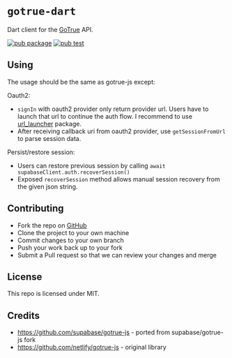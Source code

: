 # `gotrue-dart`

Dart client for the [GoTrue](https://github.com/netlify/gotrue) API.

[![pub package](https://img.shields.io/pub/v/gotrue.svg)](https://pub.dev/packages/gotrue)
[![pub test](https://github.com/supabase/gotrue-dart/workflows/Test/badge.svg)](https://github.com/supabase/gotrue-dart/actions?query=workflow%3ATest)

## Using

The usage should be the same as gotrue-js except:

Oauth2:

- `signIn` with oauth2 provider only return provider url. Users have to launch that url to continue the auth flow. I recommend to use [url_launcher](https://pub.dev/packages/url_launcher) package.
- After receiving callback uri from oauth2 provider, use `getSessionFromUrl` to parse session data.

Persist/restore session:

- Users can restore previous session by calling `await supabaseClient.auth.recoverSession()`
- Exposed `recoverSession` method allows manual session recovery from the given json string.

## Contributing

- Fork the repo on [GitHub](https://github.com/supabase/gotrue-dart)
- Clone the project to your own machine
- Commit changes to your own branch
- Push your work back up to your fork
- Submit a Pull request so that we can review your changes and merge

## License

This repo is licensed under MIT.

## Credits

- https://github.com/supabase/gotrue-js - ported from supabase/gotrue-js fork
- https://github.com/netlify/gotrue-js - original library
